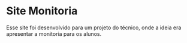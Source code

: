 # Site Monitoria
 Esse site foi desenvolvido para um projeto do técnico, onde a ideia era apresentar a monitoria para os alunos.
